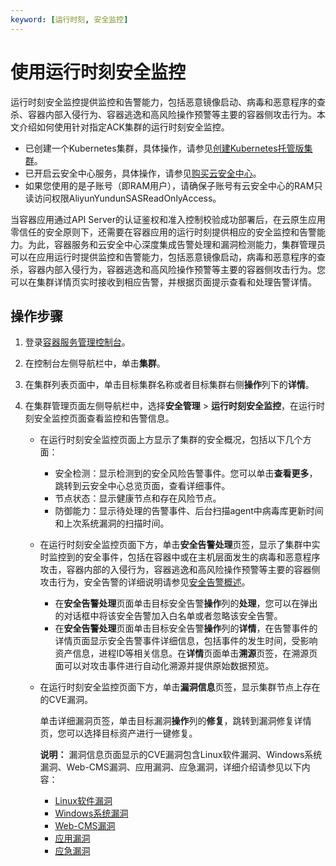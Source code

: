 ```yaml
---
keyword: [运行时刻, 安全监控]
---
```


# 使用运行时刻安全监控

运行时刻安全监控提供监控和告警能力，包括恶意镜像启动、病毒和恶意程序的查杀、容器内部入侵行为、容器逃逸和高风险操作预警等主要的容器侧攻击行为。本文介绍如何使用针对指定ACK集群的运行时刻安全监控。

-   已创建一个Kubernetes集群，具体操作，请参见[创建Kubernetes托管版集群](/intl.zh-CN/Kubernetes集群用户指南/集群/创建集群/创建Kubernetes托管版集群.md)。
-   已开启云安全中心服务，具体操作，请参见[购买云安全中心](/intl.zh-CN/产品计费/购买云安全中心.md)。
-   如果您使用的是子账号（即RAM用户），请确保子账号有云安全中心的RAM只读访问权限AliyunYundunSASReadOnlyAccess。

当容器应用通过API Server的认证鉴权和准入控制校验成功部署后，在云原生应用零信任的安全原则下，还需要在容器应用的运行时刻提供相应的安全监控和告警能力。为此，容器服务和云安全中心深度集成告警处理和漏洞检测能力，集群管理员可以在应用运行时提供监控和告警能力，包括恶意镜像启动，病毒和恶意程序的查杀，容器内部入侵行为，容器逃逸和高风险操作预警等主要的容器侧攻击行为。您可以在集群详情页实时接收到相应告警，并根据页面提示查看和处理告警详情。

## 操作步骤

1.  登录[容器服务管理控制台](https://cs.console.aliyun.com)。

2.  在控制台左侧导航栏中，单击**集群**。

3.  在集群列表页面中，单击目标集群名称或者目标集群右侧**操作**列下的**详情**。

4.  在集群管理页面左侧导航栏中，选择**安全管理** \> **运行时刻安全监控**，在运行时刻安全监控页面查看监控和告警信息。

    -   在运行时刻安全监控页面上方显示了集群的安全概况，包括以下几个方面：
        -   安全检测：显示检测到的安全风险告警事件。您可以单击**查看更多**，跳转到云安全中心总览页面，查看详细事件。
        -   节点状态：显示健康节点和存在风险节点。
        -   防御能力：显示待处理的告警事件、后台扫描agent中病毒库更新时间和上次系统漏洞的扫描时间。
    -   在运行时刻安全监控页面下方，单击**安全告警处理**页签，显示了集群中实时监控到的安全事件，包括在容器中或在主机层面发生的病毒和恶意程序攻击，容器内部的入侵行为，容器逃逸和高风险操作预警等主要的容器侧攻击行为，安全告警的详细说明请参见[安全告警概述](/intl.zh-CN/威胁检测/安全告警处理/安全告警概述.md)。
        -   在**安全告警处理**页面单击目标安全告警**操作**列的**处理**，您可以在弹出的对话框中将该安全告警加入白名单或者忽略该安全告警。
        -   在**安全告警处理**页面单击目标安全告警**操作**列的**详情**，在告警事件的详情页面显示安全告警事件详细信息，包括事件的发生时间，受影响资产信息，进程ID等相关信息。在**详情**页面单击**溯源**页签，在溯源页面可以对攻击事件进行自动化溯源并提供原始数据预览。
    -   在运行时刻安全监控页面下方，单击**漏洞信息**页签，显示集群节点上存在的CVE漏洞。

        单击详细漏洞页签，单击目标漏洞**操作**列的**修复**，跳转到漏洞修复详情页，您可以选择目标资产进行一键修复。

        **说明：** 漏洞信息页面显示的CVE漏洞包含Linux软件漏洞、Windows系统漏洞、Web-CMS漏洞、应用漏洞、应急漏洞，详细介绍请参见以下内容：

        -   [Linux软件漏洞](/intl.zh-CN/安全防范/漏洞修复/Linux软件漏洞.md)
        -   [Windows系统漏洞](/intl.zh-CN/安全防范/漏洞修复/Windows系统漏洞.md)
        -   [Web-CMS漏洞](/intl.zh-CN/安全防范/漏洞修复/Web-CMS漏洞.md)
        -   [应用漏洞](/intl.zh-CN/安全防范/漏洞修复/应用漏洞.md)
        -   [应急漏洞](/intl.zh-CN/安全防范/漏洞修复/应急漏洞.md)

